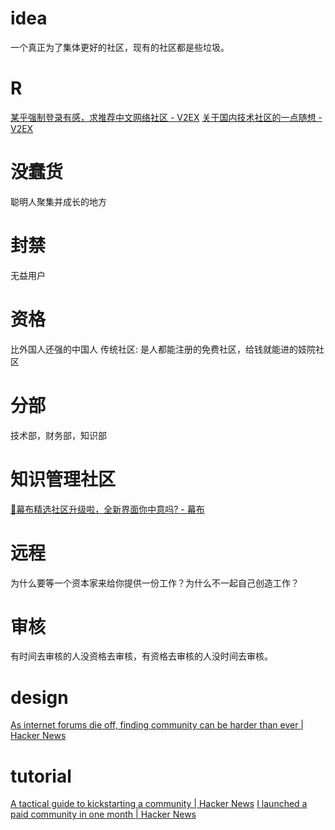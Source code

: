 # idea
一个真正为了集体更好的社区，现有的社区都是些垃圾。
# R
[某乎强制登录有感，求推荐中文网络社区 - V2EX](https://www.v2ex.com/t/731954?p=1)
[关于国内技术社区的一点随想 - V2EX](https://v2ex.com/t/830792#reply44)
# 没蠢货
聪明人聚集并成长的地方
# 封禁
无益用户
# 资格
比外国人还强的中国人
传统社区: 是人都能注册的免费社区，给钱就能进的妓院社区
# 分部
技术部，财务部，知识部
# 知识管理社区
[🤗幕布精选社区升级啦，全新界面你中意吗? - 幕布](https://mubu.com/explore/7P1hkbdHzH9)
# 远程
为什么要等一个资本家来给你提供一份工作？为什么不一起自己创造工作？
# 审核
有时间去审核的人没资格去审核，有资格去审核的人没时间去审核。
# design
[As internet forums die off, finding community can be harder than ever | Hacker News](https://news.ycombinator.com/item?id=25147844)
# tutorial
[A tactical guide to kickstarting a community | Hacker News](https://news.ycombinator.com/item?id=26413955)
[I launched a paid community in one month | Hacker News](https://news.ycombinator.com/item?id=25219924)